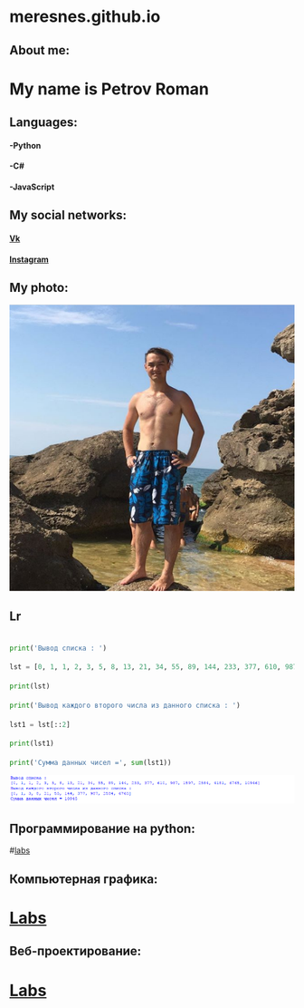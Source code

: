 ﻿# meresnes.github.io


## About me:


# My name is Petrov Roman



## Languages:

#### -Python  

#### -C#    

#### -JavaScript



## My social networks:

#### [Vk](https://vk.com/ramzess7878)  

#### [Instagram](https://www.instagram.com/meresnes/)
  


## My photo:
!['Ph'](https://github.com/meresnes/meresnes.github.io/raw/master/Pic/My.png)



## Lr
```python

print('Вывод списка : ')

lst = [0, 1, 1, 2, 3, 5, 8, 13, 21, 34, 55, 89, 144, 233, 377, 610, 987, 1597, 2584, 4181, 6765, 10946]

print(lst)

print('Вывод каждого второго числа из данного списка : ')

lst1 = lst[::2]

print(lst1)

print('Сумма данных чисел =', sum(lst1))


```

 
!['Lr'](https://github.com/meresnes/meresnes.github.io/raw/master/Pic/Lr.png)


## Программирование на python:
#[labs](https://github.com/meresnes/meresnes.github.io/raw/master/prog_3)
## Компьютерная графика:  
# [Labs](https://github.com/meresnes/meresnes.github.io/raw/master/Graphic/Labs)
## Веб-проектирование:  
# [Labs](https://github.com/meresnes/meresnes.github.io/raw/master/web) 

